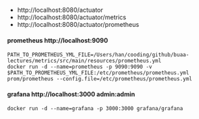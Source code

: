 - http://localhost:8080/actuator
- http://localhost:8080/actuator/metrics
- http://localhost:8080/actuator/prometheus


#### prometheus http://localhost:9090
```
PATH_TO_PROMETHEUS_YML_FILE=/Users/han/cooding/github/buaa-lectures/metrics/src/main/resources/prometheus.yml
docker run -d --name=prometheus -p 9090:9090 -v $PATH_TO_PROMETHEUS_YML_FILE:/etc/prometheus/prometheus.yml prom/prometheus --config.file=/etc/prometheus/prometheus.yml
```


#### grafana http://localhost:3000 admin:admin
```
docker run -d --name=grafana -p 3000:3000 grafana/grafana
```